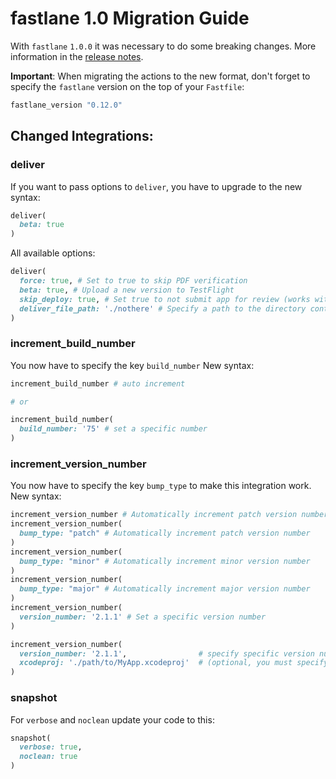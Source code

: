 fastlane 1.0 Migration Guide
============================


With `fastlane` `1.0.0` it was necessary to do some breaking changes. More information in the [release notes](https://github.com/KrauseFx/fastlane/releases/tag/0.12.0).

**Important**: When migrating the actions to the new format, don't forget to specify the `fastlane` version on the top of your `Fastfile`:

```ruby
fastlane_version "0.12.0"
```

## Changed Integrations:

### deliver

If you want to pass options to `deliver`, you have to upgrade to the new syntax:

```ruby
deliver(
  beta: true
)
```

All available options:
```ruby
deliver(
  force: true, # Set to true to skip PDF verification
  beta: true, # Upload a new version to TestFlight
  skip_deploy: true, # Set true to not submit app for review (works with both App Store and beta builds)
  deliver_file_path: './nothere' # Specify a path to the directory containing the Deliverfile
)
```

### increment_build_number

You now have to specify the key `build_number` New syntax:

```ruby
increment_build_number # auto increment

# or

increment_build_number(
  build_number: '75' # set a specific number
)


```

### increment_version_number

You now have to specify the key `bump_type` to make this integration work. New syntax:

```ruby
increment_version_number # Automatically increment patch version number.
increment_version_number(
  bump_type: "patch" # Automatically increment patch version number
)
increment_version_number(
  bump_type: "minor" # Automatically increment minor version number
)
increment_version_number(
  bump_type: "major" # Automatically increment major version number
)
increment_version_number(
  version_number: '2.1.1' # Set a specific version number
)

increment_version_number(
  version_number: '2.1.1',                # specify specific version number (optional, omitting it increments patch version number)
  xcodeproj: './path/to/MyApp.xcodeproj'  # (optional, you must specify the path to your main Xcode project if it is not in the project root directory)
)
```


### snapshot

For `verbose` and `noclean` update your code to this:

```ruby
snapshot(
  verbose: true, 
  noclean: true
)
```
